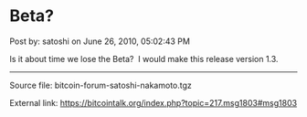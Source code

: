# Beta?

Post by: satoshi on June 26, 2010, 05:02:43 PM

Is it about time we lose the Beta? &nbsp;I would make this release version 1.3.

---

Source file: bitcoin-forum-satoshi-nakamoto.tgz

External link: https://bitcointalk.org/index.php?topic=217.msg1803#msg1803
